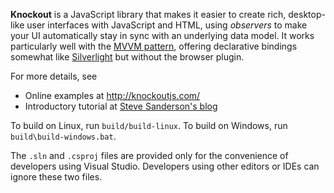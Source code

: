 **Knockout** is a JavaScript library that makes it easier to create rich, desktop-like user interfaces with JavaScript and HTML, using *observers* to make your UI automatically stay in sync with an underlying data model. It works particularly well with the <a href="http://en.wikipedia.org/wiki/Model_View_ViewModel">MVVM pattern</a>, offering declarative bindings somewhat like <a href="http://www.silverlight.net/">Silverlight</a> but without the browser plugin.

For more details, see
<ul>
<li>Online examples at <a href="http://knockoutjs.com/">http://knockoutjs.com/</a></li>
<li>Introductory tutorial at <a href="http://blog.stevensanderson.com/2010/07/05/introducing-knockout-a-ui-library-for-javascript/">Steve Sanderson's blog</a></li>
</ul>

To build on Linux, run <code>build/build-linux</code>. To build on Windows, run <code>build\build-windows.bat</code>. 

The <code>.sln</code> and <code>.csproj</code> files are provided only for the convenience of developers using Visual Studio. Developers using other editors or IDEs can ignore these two files.